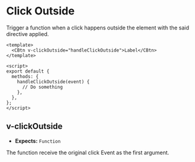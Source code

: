 # Click Outside

Trigger a function when a click happens outside the element with the said directive applied.

```vue
<template>
  <CBtn v-clickOutside="handleClickOutside">Label</CBtn>
</template>

<script>
export default {
  methods: {
    handleClickOutside(event) {
      // Do something
    },
  },
};
</script>
```

## v-clickOutside

- **Expects:** `Function`

The function receive the original click Event as the first argument.
